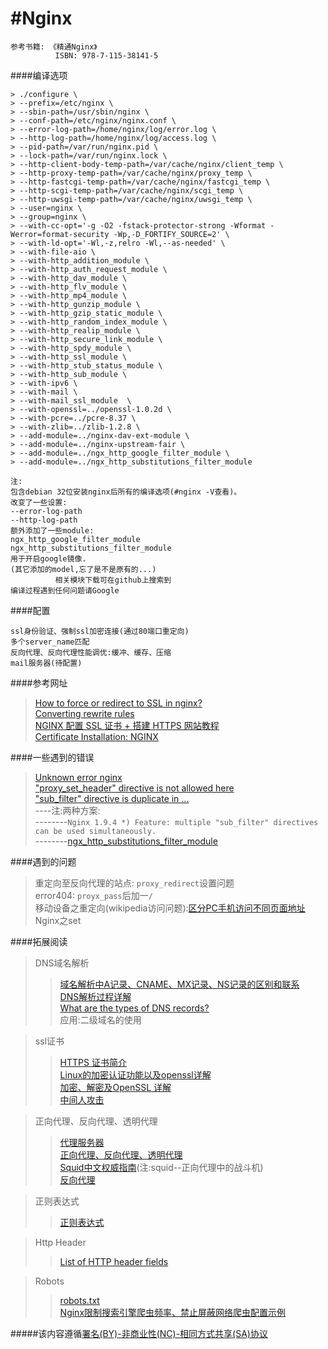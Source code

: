 #Nginx
======

```
参考书籍: 《精通Nginx》
          ISBN: 978-7-115-38141-5
```

####编译选项
```
> ./configure \
> --prefix=/etc/nginx \
> --sbin-path=/usr/sbin/nginx \
> --conf-path=/etc/nginx/nginx.conf \
> --error-log-path=/home/nginx/log/error.log \
> --http-log-path=/home/nginx/log/access.log \
> --pid-path=/var/run/nginx.pid \
> --lock-path=/var/run/nginx.lock \
> --http-client-body-temp-path=/var/cache/nginx/client_temp \
> --http-proxy-temp-path=/var/cache/nginx/proxy_temp \
> --http-fastcgi-temp-path=/var/cache/nginx/fastcgi_temp \
> --http-scgi-temp-path=/var/cache/nginx/scgi_temp \
> --http-uwsgi-temp-path=/var/cache/nginx/uwsgi_temp \
> --user=nginx \
> --group=nginx \
> --with-cc-opt='-g -O2 -fstack-protector-strong -Wformat -Werror=format-security -Wp,-D_FORTIFY_SOURCE=2' \
> --with-ld-opt='-Wl,-z,relro -Wl,--as-needed' \
> --with-file-aio \
> --with-http_addition_module \
> --with-http_auth_request_module \
> --with-http_dav_module \
> --with-http_flv_module \
> --with-http_mp4_module \
> --with-http_gunzip_module \
> --with-http_gzip_static_module \
> --with-http_random_index_module \
> --with-http_realip_module \
> --with-http_secure_link_module \
> --with-http_spdy_module \
> --with-http_ssl_module \
> --with-http_stub_status_module \
> --with-http_sub_module \
> --with-ipv6 \
> --with-mail \
> --with-mail_ssl_module  \
> --with-openssl=../openssl-1.0.2d \
> --with-pcre=../pcre-8.37 \
> --with-zlib=../zlib-1.2.8 \
> --add-module=../nginx-dav-ext-module \
> --add-module=../nginx-upstream-fair \
> --add-module=../ngx_http_google_filter_module \
> --add-module=../ngx_http_substitutions_filter_module

注:
包含debian 32位安装nginx后所有的编译选项(#nginx -V查看)。
改变了一些设置:
--error-log-path
--http-log-path
额外添加了一些module:
ngx_http_google_filter_module
ngx_http_substitutions_filter_module
用于开启google镜像.
(其它添加的model,忘了是不是原有的...)
          相关模块下载可在github上搜索到
编译过程遇到任何问题请Google
```

####配置
```
ssl身份验证、强制ssl加密连接(通过80端口重定向)
多个server_name匹配
反向代理、反向代理性能调优:缓冲、缓存、压缩
mail服务器(待配置)
```

####参考网址
>[How to force or redirect to SSL in nginx?](http://serverfault.com/questions/250476/how-to-force-or-redirect-to-ssl-in-nginx)  
>[Converting rewrite rules](http://nginx.org/en/docs/http/converting_rewrite_rules.html)  
>[NGINX 配置 SSL 证书 + 搭建 HTTPS 网站教程](https://s.how/nginx-ssl/)  
>[Certificate Installation: NGINX](https://support.comodo.com/index.php?/Default/Knowledgebase/Article/View/789/37/)

####一些遇到的错误
>[Unknown error nginx](http://stackoverflow.com/questions/17241554/unknown-error-nginx)  
>["proxy_set_header" directive is not allowed here](http://serverfault.com/questions/506972/nginx-why-i-cant-put-proxy-set-header-inside-an-if-clause)  
>["sub_filter" directive is duplicate in ...](http://serverfault.com/questions/281741/multiple-sub-filter-rules-for-a-reverse-proxy-on-nginx)  
----注:两种方案:  
--------`Nginx 1.9.4 *) Feature: multiple "sub_filter" directives can be used simultaneously.`<br> --------[ngx_http_substitutions_filter_module](https://github.com/yaoweibin/ngx_http_substitutions_filter_module)

####遇到的问题
>重定向至反向代理的站点: `proxy_redirect`设置问题  
>error404: `proyx_pass`后加一`/`  
>移动设备之重定向(wikipedia访问问题):[区分PC手机访问不同页面地址](http://www.brafox.com/post/2015/server/%E5%8C%BA%E5%88%86PC%E6%89%8B%E6%9C%BA%E8%AE%BF%E9%97%AE%E4%B8%8D%E5%90%8C%E9%A1%B5%E9%9D%A2%E5%9C%B0%E5%9D%80.html)  
>Nginx之set

####拓展阅读
>DNS域名解析
>>[域名解析中A记录、CNAME、MX记录、NS记录的区别和联系](http://blog.csdn.net/crazw/article/details/8986581)  
>>[ DNS解析过程详解](http://blog.csdn.net/meimingming/article/details/9038223)  
>>[What are the types of DNS records?](http://help.slamdot.com/idx/0/057/What-are-the-types-of-DNS-records)  
>>应用:二级域名的使用

>ssl证书
>>[HTTPS 证书简介](https://leonax.net/p/7522/https-certificate-introduction/)  
>>[Linux的加密认证功能以及openssl详解](http://lanlian.blog.51cto.com/6790106/1281720)  
>>[加密、解密及OpenSSL 详解](http://freeloda.blog.51cto.com/2033581/1216176)  
>>[中间人攻击](https://zh.wikipedia.org/zh/%E4%B8%AD%E9%97%B4%E4%BA%BA%E6%94%BB%E5%87%BB)

>正向代理、反向代理、透明代理
>>[代理服务器](https://zh.wikipedia.org/wiki/%E4%BB%A3%E7%90%86%E6%9C%8D%E5%8A%A1%E5%99%A8)  
>>[正向代理、反向代理、透明代理](http:Nginx限制搜索引擎爬虫频率、禁止屏蔽网络爬虫配置示例//github.thinkingbar.com/reverseProxy/)  
>>[Squid中文权威指南](http://home.arcor.de/pangj/squid/)(注:squid--正向代理中的战斗机)  
>>[反向代理](https://zh.wikipedia.org/wiki/%E5%8F%8D%E5%90%91%E4%BB%A3%E7%90%86)

>正则表达式
>>[正则表达式](https://zh.wikipedia.org/wiki/%E6%AD%A3%E5%88%99%E8%A1%A8%E8%BE%BE%E5%BC%8F)

>Http Header
>>[List of HTTP header fields](https://en.wikipedia.org/wiki/List_of_HTTP_header_fields)  

>Robots
>>[robots.txt](https://zh.wikipedia.org/wiki/Robots.txt)  
>>[Nginx限制搜索引擎爬虫频率、禁止屏蔽网络爬虫配置示例](http://www.jb51.net/article/52569.htm)

#####该内容遵循[署名(BY)-非商业性(NC)-相同方式共享(SA)协议](https://creativecommons.org/licenses/by-nc-sa/3.0/us/deed.zh)
